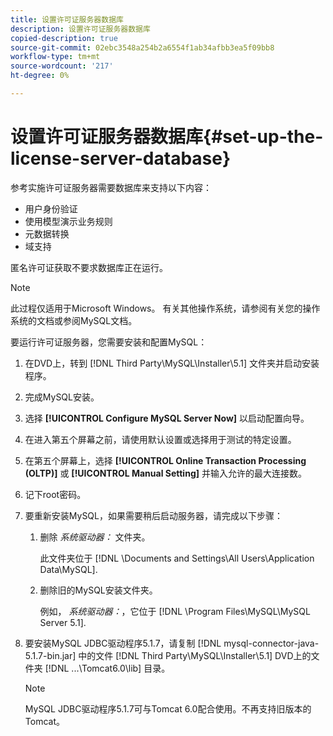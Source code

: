 ```yaml
---
title: 设置许可证服务器数据库
description: 设置许可证服务器数据库
copied-description: true
source-git-commit: 02ebc3548a254b2a6554f1ab34afbb3ea5f09bb8
workflow-type: tm+mt
source-wordcount: '217'
ht-degree: 0%

---
```


# 设置许可证服务器数据库{#set-up-the-license-server-database}

参考实施许可证服务器需要数据库来支持以下内容：

* 用户身份验证
* 使用模型演示业务规则
* 元数据转换
* 域支持

匿名许可证获取不要求数据库正在运行。

>[!NOTE]
>
>此过程仅适用于Microsoft Windows。 有关其他操作系统，请参阅有关您的操作系统的文档或参阅MySQL文档。

要运行许可证服务器，您需要安装和配置MySQL：

1. 在DVD上，转到 [!DNL Third Party\MySQL\Installer\5.1] 文件夹并启动安装程序。
1. 完成MySQL安装。
1. 选择 **[!UICONTROL Configure MySQL Server Now]** 以启动配置向导。
1. 在进入第五个屏幕之前，请使用默认设置或选择用于测试的特定设置。
1. 在第五个屏幕上，选择 **[!UICONTROL Online Transaction Processing (OLTP)]** 或 **[!UICONTROL Manual Setting]** 并输入允许的最大连接数。
1. 记下root密码。
1. 要重新安装MySQL，如果需要稍后启动服务器，请完成以下步骤：
   1. 删除 *系统驱动器：* 文件夹。

      此文件夹位于 [!DNL \Documents and Settings\All Users\Application Data\MySQL].
   1. 删除旧的MySQL安装文件夹。

      例如， *系统驱动器：*，它位于 [!DNL \Program Files\MySQL\MySQL Server 5.1].
1. 要安装MySQL JDBC驱动程序5.1.7，请复制 [!DNL mysql-connector-java-5.1.7-bin.jar] 中的文件 [!DNL Third Party\MySQL\Installer\5.1] DVD上的文件夹 [!DNL ...\Tomcat6.0\lib] 目录。

   >[!NOTE]
   >
   >MySQL JDBC驱动程序5.1.7可与Tomcat 6.0配合使用。不再支持旧版本的Tomcat。
